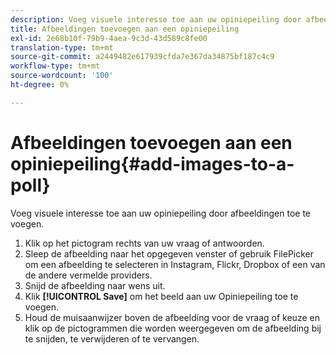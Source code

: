 ```yaml
---
description: Voeg visuele interesse toe aan uw opiniepeiling door afbeeldingen toe te voegen.
title: Afbeeldingen toevoegen aan een opiniepeiling
exl-id: 2e68b10f-79b9-4aea-9c3d-43d589c8fe00
translation-type: tm+mt
source-git-commit: a2449482e617939cfda7e367da34875bf187c4c9
workflow-type: tm+mt
source-wordcount: '100'
ht-degree: 0%

---
```


# Afbeeldingen toevoegen aan een opiniepeiling{#add-images-to-a-poll}

Voeg visuele interesse toe aan uw opiniepeiling door afbeeldingen toe te voegen.

1. Klik op het pictogram rechts van uw vraag of antwoorden.
1. Sleep de afbeelding naar het opgegeven venster of gebruik FilePicker om een afbeelding te selecteren in Instagram, Flickr, Dropbox of een van de andere vermelde providers.
1. Snijd de afbeelding naar wens uit.
1. Klik **[!UICONTROL Save]** om het beeld aan uw Opiniepeiling toe te voegen.
1. Houd de muisaanwijzer boven de afbeelding voor de vraag of keuze en klik op de pictogrammen die worden weergegeven om de afbeelding bij te snijden, te verwijderen of te vervangen.
